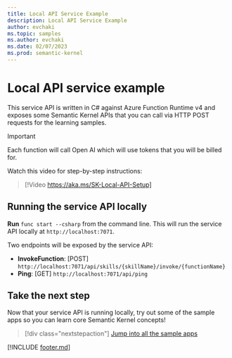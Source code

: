 ```yaml
---
title: Local API Service Example
description: Local API Service Example
author: evchaki
ms.topic: samples
ms.author: evchaki
ms.date: 02/07/2023
ms.prod: semantic-kernel
---
```

# Local API service example
This service API is written in C# against Azure Function Runtime v4 and exposes some Semantic Kernel APIs that you can call via HTTP POST requests for the learning samples.

> [!IMPORTANT]
> Each function will call Open AI which will use tokens that you will be billed for. 

Watch this video for step-by-step instructions:
>[!Video https://aka.ms/SK-Local-API-Setup]

## Running the service API locally
**Run** `func start --csharp` from the command line. This will run the service API locally at `http://localhost:7071`.

Two endpoints will be exposed by the service API:

-   **InvokeFunction**: [POST] `http://localhost:7071/api/skills/{skillName}/invoke/{functionName}`
-   **Ping**: [GET] `http://localhost:7071/api/ping`

## Take the next step

Now that your service API is running locally, try out some of the sample apps so you can learn core Semantic Kernel concepts!  

> [!div class="nextstepaction"]
> [Jump into all the sample apps](../samples/overview)

[!INCLUDE [footer.md](../includes/footer.md)]
